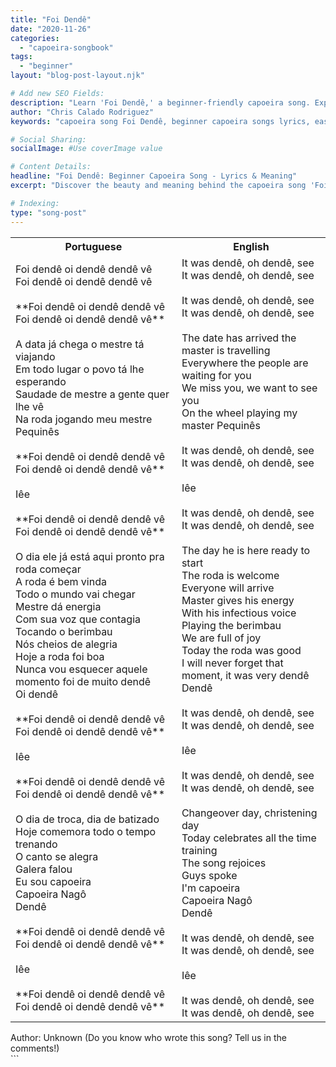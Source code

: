 ```yaml
---
title: "Foi Dendê"
date: "2020-11-26"
categories:
  - "capoeira-songbook"
tags:
  - "beginner"
layout: "blog-post-layout.njk"

# Add new SEO Fields:
description: "Learn 'Foi Dendê,' a beginner-friendly capoeira song. Explore lyrics, meaning, and cultural context for deeper understanding."
author: "Chris Calado Rodriguez"
keywords: "capoeira song Foi Dendê, beginner capoeira songs lyrics, easy capoeira song tutorial, Foi Dendê song meaning, capoeira songbook for beginners, how to sing Foi Dendê, capoeira music and culture, traditional capoeira songs"

# Social Sharing:
socialImage: #Use coverImage value

# Content Details:
headline: "Foi Dendê: Beginner Capoeira Song - Lyrics & Meaning"
excerpt: "Discover the beauty and meaning behind the capoeira song 'Foi Dendê,' a perfect starting point for beginners eager to learn the art's musical traditions."

# Indexing:
type: "song-post"
---
```



<table class="capoeira-table">
    <tr class="header-row">
        <th>Portuguese</th>
        <th>English</th>
    </tr>
    <tr>
        <td>Foi dendê oi dendê dendê vê<br>Foi dendê oi dendê dendê vê<br><br>**Foi dendê oi dendê dendê vê<br>Foi dendê oi dendê dendê vê**<br><br>A data já chega o mestre tá viajando<br>Em todo lugar o povo tá lhe esperando<br>Saudade de mestre a gente quer lhe vê<br>Na roda jogando meu mestre Pequinês<br><br>**Foi dendê oi dendê dendê vê<br>Foi dendê oi dendê dendê vê**<br><br>Iêe<br><br>**Foi dendê oi dendê dendê vê<br>Foi dendê oi dendê dendê vê**<br><br>O dia ele já está aqui pronto pra roda começar<br>A roda é bem vinda<br>Todo o mundo vai chegar<br>Mestre dá energia<br>Com sua voz que contagia<br>Tocando o berimbau<br>Nós cheios de alegria<br>Hoje a roda foi boa<br>Nunca vou esquecer aquele momento foi de muito dendê<br>Oi dendê<br><br>**Foi dendê oi dendê dendê vê<br>Foi dendê oi dendê dendê vê**<br><br>Iêe<br><br>**Foi dendê oi dendê dendê vê<br>Foi dendê oi dendê dendê vê**<br><br>O dia de troca, dia de batizado<br>Hoje comemora todo o tempo trenando<br>O canto se alegra<br>Galera falou<br>Eu sou capoeira<br>Capoeira Nagô<br>Dendê<br><br>**Foi dendê oi dendê dendê vê<br>Foi dendê oi dendê dendê vê**<br><br>Iêe<br><br>**Foi dendê oi dendê dendê vê<br>Foi dendê oi dendê dendê vê**</td>
        <td>It was dendê, oh dendê, see<br>It was dendê, oh dendê, see<br><br>It was dendê, oh dendê, see<br>It was dendê, oh dendê, see<br><br>The date has arrived the master is travelling<br>Everywhere the people are waiting for you<br>We miss you, we want to see you<br>On the wheel playing my master Pequinês<br><br>It was dendê, oh dendê, see<br>It was dendê, oh dendê, see<br><br>Iêe<br><br>It was dendê, oh dendê, see<br>It was dendê, oh dendê, see<br><br>The day he is here ready to start<br>The roda is welcome<br>Everyone will arrive<br>Master gives his energy<br>With his infectious voice<br>Playing the berimbau<br>We are full of joy<br>Today the roda was good<br>I will never forget that moment, it was very dendê<br>Dendê<br><br>It was dendê, oh dendê, see<br>It was dendê, oh dendê, see<br><br>Iêe<br><br>It was dendê, oh dendê, see<br>It was dendê, oh dendê, see<br><br>Changeover day, christening day<br>Today celebrates all the time training<br>The song rejoices<br>Guys spoke<br>I'm capoeira<br>Capoeira Nagô<br>Dendê<br><br>It was dendê, oh dendê, see<br>It was dendê, oh dendê, see<br><br>Iêe<br><br>It was dendê, oh dendê, see<br>It was dendê, oh dendê, see</td>
    </tr>
</table>
<figcaption>
Author: Unknown (Do you know who wrote this song? Tell us in the comments!)
</figcaption>
```